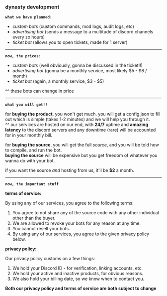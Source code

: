 ### dynasty development


**`what we have planned:`**

* *custom bots* (custom commands, mod logs, audit logs, etc)
* *advertising bot* (sends a message to a multitude of discord channels every so hours)
* *ticket bot* (allows you to open tickets, made for 1 server)

---

**`now, the prices:`**

* *custom bots* (well obviously, gonna be discussed in the ticket!!)
* *advertising bot* (gonna be a monthly service, most likely $5 - $8 / month)
* *ticket bot* (again, a monthly service, $3 - $5)

^^ these bots can change in price

---

**`what you will get!!`**

for **buying the product**, you won't get much. you will get a config.json to fill out which is simple (takes 1-2 minutes) and we will help you through it.  
^^ our services are hosted on our end, with **24/7** uptime and **amazing latency** to the discord servers and any downtime (rare) will be accounted for in your monthly bill.

for **buying the source**, you will get the full *source*, and you will be told how to compile, and run the bot.  
**buying the source** will be expensive but you get freedom of whatever you wanna do with your bot.

if you want the source *and* hosting from us, it'll be **$2** a month.

---

**`now, the important stuff`**

__**terms of service:**__

By using any of our services, you agree to the following terms:

1. You agree to not share any of the source code with any other individual other than the buyer.
2. We are allowed to revoke your bots for any reason at any time.
3. You cannot resell your bots.
4. By using any of our services, you agree to the given privacy policy below.

__**privacy policy:**__

Our privacy policy customs on a few things:
1. We hold your Discord ID - for verification, linking accounts, etc.
2. We hold your active and inactive products, for obvious reasons.
3. We also hold your billing date, so we know when to contact you.

**Both our privacy policy and terms of service are both subject to change**
